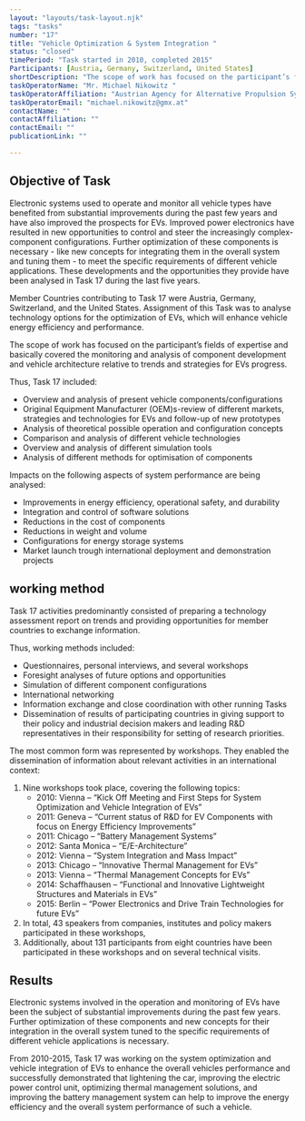 ```yaml
---
layout: "layouts/task-layout.njk"
tags: "tasks"
number: "17"
title: "Vehicle Optimization & System Integration "
status: "closed"
timePeriod: "Task started in 2010, completed 2015"
Participants: [Austria, Germany, Switzerland, United States]
shortDescription: "The scope of work has focused on the participant’s fields of expertise and basically covered the monitoring and analysis of component development and vehicle architecture relative to trends and strategies for EVs progress."
taskOperatorName: "Mr. Michael Nikowitz "
taskOperatorAffiliation: "Austrian Agency for Alternative Propulsion Systems (A3PS)"
taskOperatorEmail: "michael.nikowitz@gmx.at"
contactName: ""
contactAffiliation: ""
contactEmail: ""
publicationLink: ""

---
```


## Objective of Task
Electronic systems used to operate and monitor all vehicle types have benefited from substantial improvements during the past few years and have also improved the prospects for EVs. Improved power electronics have resulted in new opportunities to control and steer the increasingly complex-component configurations. Further optimization of these components is necessary - like new concepts for integrating them in the overall system and tuning them - to meet the specific requirements of different vehicle applications. These developments and the opportunities they provide have been analysed in Task 17 during the last five years.  

Member Countries contributing to Task 17 were Austria, Germany, Switzerland, and the United States. Assignment of this Task was to analyse technology options for the optimization of EVs, which will enhance vehicle energy efficiency and performance.  

The scope of work has focused on the participant’s fields of expertise and basically covered the monitoring and analysis of component development and vehicle architecture relative to trends and strategies for EVs progress.  

Thus, Task 17 included:  

- Overview and analysis of present vehicle components/configurations  
- Original Equipment Manufacturer (OEM)s-review of different markets, strategies and technologies for EVs and follow-up of new prototypes  
- Analysis of theoretical possible operation and configuration concepts  
- Comparison and analysis of different vehicle technologies  
- Overview and analysis of different simulation tools  
- Analysis of different methods for optimisation of components  

Impacts on the following aspects of system performance are being analysed:  

- Improvements in energy efficiency, operational safety, and durability  
- Integration and control of software solutions  
- Reductions in the cost of components  
- Reductions in weight and volume  
- Configurations for energy storage systems  
- Market launch trough international deployment and demonstration projects 

## working method
Task 17 activities predominantly consisted of preparing a technology assessment report on trends and providing opportunities for member countries to exchange information.  

Thus, working methods included:  

- Questionnaires, personal interviews, and several workshops  
- Foresight analyses of future options and opportunities  
- Simulation of different component configurations  
- International networking  
- Information exchange and close coordination with other running Tasks  
- Dissemination of results of participating countries in giving support to their policy and industrial decision makers and leading R&D representatives in their responsibility for setting of research priorities.  

The most common form was represented by workshops. They enabled the dissemination of information about relevant activities in an international context:  

1. Nine workshops took place, covering the following topics:  
    - 2010: Vienna – “Kick Off Meeting and First Steps for System Optimization and Vehicle Integration of EVs”  
    - 2011: Geneva – “Current status of R&D for EV Components with focus on Energy Efficiency Improvements”  
    - 2011: Chicago – “Battery Management Systems”  
    - 2012: Santa Monica – “E/E-Architecture”  
    - 2012: Vienna – “System Integration and Mass Impact”  
    - 2013: Chicago – “Innovative Thermal Management for EVs”  
    - 2013: Vienna – “Thermal Management Concepts for EVs”  
    - 2014: Schaffhausen – “Functional and Innovative Lightweight Structures and Materials in EVs”  
    - 2015: Berlin – “Power Electronics and Drive Train Technologies for future EVs”  
2. In total, 43 speakers from companies, institutes and policy makers participated in these workshops, 
3. Additionally, about 131 participants from eight countries have been participated in these workshops and on several technical visits. 

## Results
Electronic systems involved in the operation and monitoring of EVs have been the subject of substantial improvements during the past few years. Further optimization of these components and new concepts for their integration in the overall system tuned to the specific requirements of different vehicle applications is necessary.  

From 2010-2015, Task 17 was working on the system optimization and vehicle integration of EVs to enhance the overall vehicles performance and successfully demonstrated that lightening the car, improving the electric power control unit, optimizing thermal management solutions, and improving the battery management system can help to improve the energy efficiency and the overall system performance of such a vehicle. 
